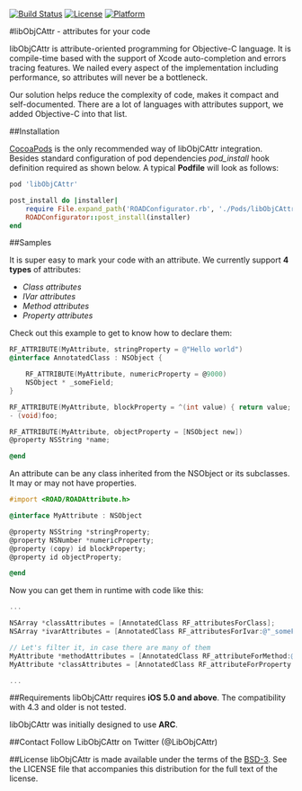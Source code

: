 [![Build Status](https://api.travis-ci.org/epam/lib-obj-c-attr.png)](https://travis-ci.org/epam/lib-obj-c-attr) [![License](https://go-shields.herokuapp.com/license-BSD%203-blue.png)](http://opensource.org/licenses/BSD-3-Clause) [![Platform](https://cocoapod-badges.herokuapp.com/p/ROADFramework/badge.png)](https://github.com/epam/road-ios-framework/)


#libObjCAttr - attributes for your code

libObjCAttr is attribute-oriented programming for Objective-C language. It is compile-time based with the support of Xcode auto-completion and errors tracing features. We nailed every aspect of the implementation including performance, so attributes will never be a bottleneck.

Our solution helps reduce the complexity of code, makes it compact and self-documented. There are a lot of languages with attributes support, we added Objective-C into that list.

##Installation

[CocoaPods](http://cocoapods.org) is the only recommended way of libObjCAttr integration. Besides standard configuration of pod dependencies *pod_install* hook definition required as shown below. A typical **Podfile** will look as follows:

```ruby
pod 'libObjCAttr'

post_install do |installer|
    require File.expand_path('ROADConfigurator.rb', './Pods/libObjCAttr/libObjCAttr/Resources/')
    ROADConfigurator::post_install(installer)
end
```


##Samples

It is super easy to mark your code with an attribute. We currently support **4 types** of attributes:

* *Class attributes*
* *IVar attributes*
* *Method attributes*
* *Property attributes*

Check out this example to get to know how to declare them:

```objective-c
RF_ATTRIBUTE(MyAttribute, stringProperty = @"Hello world")
@interface AnnotatedClass : NSObject {

    RF_ATTRIBUTE(MyAttribute, numericProperty = @9000)
    NSObject * _someField;
}

RF_ATTRIBUTE(MyAttribute, blockProperty = ^(int value) { return value; })
- (void)foo;

RF_ATTRIBUTE(MyAttribute, objectProperty = [NSObject new])
@property NSString *name;

@end
```

An attribute can be any class inherited from the NSObject or its subclasses. It may or may not have properties.

```objective-c
#import <ROAD/ROADAttribute.h>

@interface MyAttribute : NSObject

@property NSString *stringProperty;
@property NSNumber *numericProperty;
@property (copy) id blockProperty;
@property id objectProperty;

@end
```

Now you can get them in runtime with code like this:

```objective-c
...

NSArray *classAttributes = [AnnotatedClass RF_attributesForClass];
NSArray *ivarAttributes = [AnnotatedClass RF_attributesForIvar:@"_someField"];

// Let's filter it, in case there are many of them
MyAttribute *methodAttributes = [AnnotatedClass RF_attributeForMethod:@"foo" withAttributeType:[MyAttribute class]];
MyAttribute *classAttributes = [AnnotatedClass RF_attributeForProperty:@"name" withAttributeType:[MyAttribute class]];

...
```

##Requirements
libObjCAttr requires **iOS 5.0 and above**. The compatibility with 4.3 and older is not tested.

libObjCAttr was initially designed to use **ARC**.

##Contact
Follow LibObjCAttr on Twitter (@LibObjCAttr)

##License
libObjCAttr is made available under the terms of the [BSD-3](http://opensource.org/licenses/BSD-3-Clause). See the LICENSE file that accompanies this distribution for the full text of the license.
